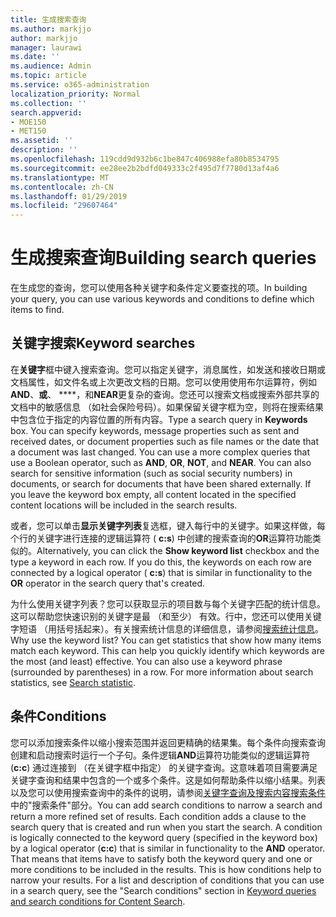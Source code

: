 ```yaml
---
title: 生成搜索查询
ms.author: markjjo
author: markjjo
manager: laurawi
ms.date: ''
ms.audience: Admin
ms.topic: article
ms.service: o365-administration
localization_priority: Normal
ms.collection: ''
search.appverid:
- MOE150
- MET150
ms.assetid: ''
description: ''
ms.openlocfilehash: 119cdd9d932b6c1be847c406988efa80b8534795
ms.sourcegitcommit: ee28ee2b2bdfd049333c2f495d7f7780d13af4a6
ms.translationtype: MT
ms.contentlocale: zh-CN
ms.lasthandoff: 01/29/2019
ms.locfileid: "29607464"
---
```

# <a name="building-search-queries"></a><span data-ttu-id="ecdfe-102">生成搜索查询</span><span class="sxs-lookup"><span data-stu-id="ecdfe-102">Building search queries</span></span>
<span data-ttu-id="ecdfe-103">在生成您的查询，您可以使用各种关键字和条件定义要查找的项。</span><span class="sxs-lookup"><span data-stu-id="ecdfe-103">In building your query, you can use various keywords and conditions to define which items to find.</span></span>

## <a name="keyword-searches"></a><span data-ttu-id="ecdfe-104">关键字搜索</span><span class="sxs-lookup"><span data-stu-id="ecdfe-104">Keyword searches</span></span>
<span data-ttu-id="ecdfe-p101">在**关键字**框中键入搜索查询。您可以指定关键字，消息属性，如发送和接收日期或文档属性，如文件名或上次更改文档的日期。您可以使用使用布尔运算符，例如**AND**、**或**、 \*\*\*\*，和**NEAR**更复杂的查询。您还可以搜索文档或搜索外部共享的文档中的敏感信息 （如社会保险号码）。如果保留关键字框为空，则将在搜索结果中包含位于指定的内容位置的所有内容。</span><span class="sxs-lookup"><span data-stu-id="ecdfe-p101">Type a search query in **Keywords** box. You can specify keywords, message properties such as sent and received dates, or document properties such as file names or the date that a document was last changed. You can use a more complex queries that use a Boolean operator, such as **AND**, **OR**, **NOT**, and **NEAR**. You can also search for sensitive information (such as social security numbers) in documents, or search for documents that have been shared externally. If you leave the keyword box empty, all content located in the specified content locations will be included in the search results.</span></span>
    
<span data-ttu-id="ecdfe-p102">或者，您可以单击**显示关键字列表**复选框，键入每行中的关键字。如果这样做，每个行的关键字进行连接的逻辑运算符 ( **c:s**) 中创建的搜索查询的**OR**运算符功能类似的。</span><span class="sxs-lookup"><span data-stu-id="ecdfe-p102">Alternatively, you can click the **Show keyword list** checkbox and the type a keyword in each row. If you do this, the keywords on each row are connected by a logical operator ( **c:s**) that is similar in functionality to the **OR** operator in the search query that's created.</span></span> 
    
<span data-ttu-id="ecdfe-p103">为什么使用关键字列表？您可以获取显示的项目数与每个关键字匹配的统计信息。这可以帮助您快速识别的关键字是最 （和至少） 有效。行中，您还可以使用关键字短语 （用括号括起来）。有关搜索统计信息的详细信息，请参阅[搜索统计信息](search-statistics.md)。</span><span class="sxs-lookup"><span data-stu-id="ecdfe-p103">Why use the keyword list? You can get statistics that show how many items match each keyword. This can help you quickly identify which keywords are the most (and least) effective. You can also use a keyword phrase (surrounded by parentheses) in a row. For more information about search statistics, see [Search statistic](search-statistics.md).</span></span>

## <a name="conditions"></a><span data-ttu-id="ecdfe-117">条件</span><span class="sxs-lookup"><span data-stu-id="ecdfe-117">Conditions</span></span>    
<span data-ttu-id="ecdfe-p104">您可以添加搜索条件以缩小搜索范围并返回更精确的结果集。每个条件向搜索查询创建和启动搜索时运行一个子句。条件逻辑**AND**运算符功能类似的逻辑运算符 (**c:c**) 通过连接到 （在关键字框中指定） 的关键字查询。这意味着项目需要满足关键字查询和结果中包含的一个或多个条件。这是如何帮助条件以缩小结果。列表以及您可以使用搜索查询中的条件的说明，请参阅[关键字查询及搜索内容搜索条件](../keyword-queries-and-search-conditions.md#search-conditions)中的"搜索条件"部分。</span><span class="sxs-lookup"><span data-stu-id="ecdfe-p104">You can add search conditions to narrow a search and return a more refined set of results. Each condition adds a clause to the search query that is created and run when you start the search. A condition is logically connected to the keyword query (specified in the keyword box) by a logical operator (**c:c**) that is similar in functionality to the **AND** operator. That means that items have to satisfy both the keyword query and one or more conditions to be included in the results. This is how conditions help to narrow your results. For a list and description of conditions that you can use in a search query, see the "Search conditions" section in [Keyword queries and search conditions for Content Search](../keyword-queries-and-search-conditions.md#search-conditions).</span></span>


